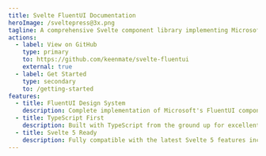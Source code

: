 ```yaml
---
title: Svelte FluentUI Documentation
heroImage: /sveltepress@3x.png
tagline: A comprehensive Svelte component library implementing Microsoft's FluentUI design system with full TypeScript support.
actions:
  - label: View on GitHub
    type: primary
    to: https://github.com/keenmate/svelte-fluentui
    external: true
  - label: Get Started
    type: secondary
    to: /getting-started
features:
  - title: FluentUI Design System
    description: Complete implementation of Microsoft's FluentUI components for Svelte applications
  - title: TypeScript First
    description: Built with TypeScript from the ground up for excellent developer experience and type safety
  - title: Svelte 5 Ready
    description: Fully compatible with the latest Svelte 5 features including runes and modern component patterns
---
```

